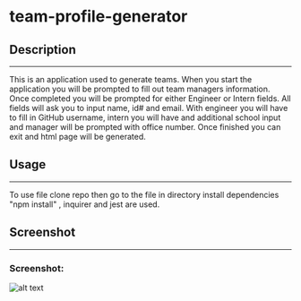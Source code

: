 # team-profile-generator

  
## Description 
******************************************************************************************************************************************************************************************************************************

This is an application used to generate teams. When you start the application you will be prompted to fill out team managers information. Once completed you will be prompted for either Engineer or Intern fields. All fields will ask you to input name, id# and email. With engineer you will have to fill in GitHub username, intern you will have and additional school input and manager will be prompted with office number. Once finished you can exit and html page will be generated.

## Usage
******************************************************************************************************************************************************************************************************************************
To use file clone repo then go to the file in directory install dependencies "npm install" , inquirer and jest are used.

## Screenshot
******************************************************************************************************************************************************************************************************************************

### Screenshot:
![alt text](https://raw.githubusercontent.com/Richardflores009/README-Generator/master/IMG/Screen%20Shot%202020-09-27%20at%2021.12.13.pnghttps://raw.githubusercontent.com/Richardflores009/team-profile-generator/master/img/Screen%20Shot%202020-10-04%20at%2022.17.26.png "webpage")
